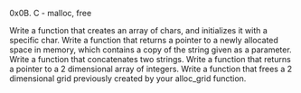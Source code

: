 0x0B. C - malloc, free

Write a function that creates an array of chars, and initializes it with a specific char. Write a function that returns a pointer to a newly allocated space in memory, which contains a copy of the string given as a parameter. Write a function that concatenates two strings. Write a function that returns a pointer to a 2 dimensional array of integers. Write a function that frees a 2 dimensional grid previously created by your alloc_grid function.
